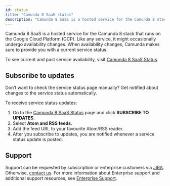 ```yaml
---
id: status
title: "Camunda 8 SaaS status"
description: "Camunda 8 SaaS is a hosted service for the Camunda 8 stack that runs on the Google Cloud Platform (GCP)."
---
```


Camunda 8 SaaS is a hosted service for the Camunda 8 stack that runs on the Google Cloud Platform (GCP). Like any service, it might occasionally undergo availability changes. When availability changes, Camunda makes sure to provide you with a current service status.

To see current and past service availability, visit [Camunda 8 SaaS Status](https://status.camunda.io).

## Subscribe to updates

Don’t want to check the service status page manually? Get notified about changes to the service status automatically.

To receive service status updates:

1. Go to the [Camunda 8 SaaS Status](https://status.camunda.io) page and click **SUBSCRIBE TO UPDATES**.
1. Select **Atom and RSS feeds**.
1. Add the feed URL to your favourite Atom/RSS reader.
1. After you subscribe to updates, you are notified whenever a service status update is posted.

## Support

Support can be requested by subscription or enterprise customers via [JIRA](https://jira.camunda.com/projects/SUPPORT/). Otherwise, [contact us](/reference/contact.md). For more information about Enterprise support and additional support resources, see [Enterprise Support](https://camunda.com/services/support/).
